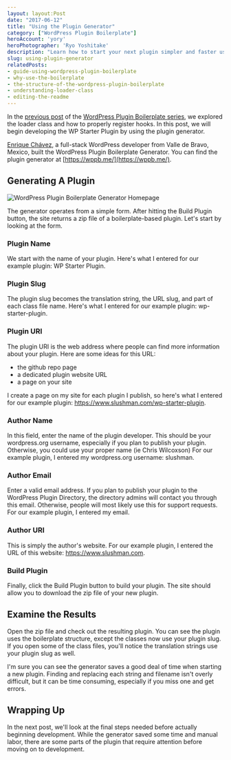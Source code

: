 ```yaml
---
layout: layout:Post
date: "2017-06-12"
title: "Using the Plugin Generator"
category: ["WordPress Plugin Boilerplate"]
heroAccount: 'yory'
heroPhotographer: 'Ryo Yoshitake'
description: "Learn how to start your next plugin simpler and faster using the WordPress Plugin Generator, including all the options and what they mean."
slug: using-plugin-generator
relatedPosts:
- guide-using-wordpress-plugin-boilerplate
- why-use-the-boilerplate
- the-structure-of-the-wordpress-plugin-boilerplate
- understanding-loader-class
- editing-the-readme
---
```


In the [previous post](/post/understanding-the-loader-class) of the [WordPress Plugin Boilerplate series](/post/guide-using-wordpress-plugin-boilerplate/), we explored the loader class and how to properly register hooks. In this post, we will begin developing the WP Starter Plugin by using the plugin generator.

[Enrique Chávez](https://enriquechavez.co/), a full-stack WordPress developer from Valle de Bravo, Mexico, built the WordPress Plugin Boilerplate Generator. You can find the plugin generator at [https://wppb.me/](https://wppb.me/).

## Generating A Plugin

![](/post/using-plugin-generator/wordpress-plugin-boilerplate-generator-site.png "WordPress Plugin Boilerplate Generator Homepage")

The generator operates from a simple form. After hitting the Build Plugin button, the site returns a zip file of a boilerplate-based plugin. Let's start by looking at the form.

### Plugin Name

We start with the name of your plugin. Here's what I entered for our example plugin: WP Starter Plugin.

### Plugin Slug

The plugin slug becomes the translation string, the URL slug, and part of each class file name. Here's what I entered for our example plugin: wp-starter-plugin.

### Plugin URI

The plugin URI is the web address where people can find more information about your plugin. Here are some ideas for this URL:

* the github repo page
* a dedicated plugin website URL
* a page on your site

I create a page on my site for each plugin I publish, so here's what I entered for our example plugin: https://www.slushman.com/wp-starter-plugin.

### Author Name

In this field, enter the name of the plugin developer. This should be your wordpress.org username, especially if you plan to publish your plugin. Otherwise, you could use your proper name (ie Chris Wilcoxson) For our example plugin, I entered my wordpress.org username: slushman.

### Author Email

Enter a valid email address. If you plan to publish your plugin to the WordPress Plugin Directory, the directory admins will contact you through this email. Otherwise, people will most likely use this for support requests. For our example plugin, I entered my email.

### Author URI

This is simply the author's website. For our example plugin, I entered the URL of this website: https://www.slushman.com.

### Build Plugin

Finally, click the Build Plugin button to build your plugin. The site should allow you to download the zip file of your new plugin.

## Examine the Results

Open the zip file and check out the resulting plugin. You can see the plugin uses the boilerplate structure, except the classes now use your plugin slug. If you open some of the class files, you'll notice the translation strings use your plugin slug as well.

I'm sure you can see the generator saves a good deal of time when starting a new plugin. Finding and replacing each string and filename isn't overly difficult, but it can be time consuming, especially if you miss one and get errors.

## Wrapping Up

In the next post, we'll look at the final steps needed before actually beginning development. While the generator saved some time and manual labor, there are some parts of the plugin that require attention before moving on to development.

